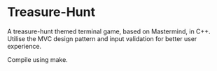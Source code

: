 # Treasure-Hunt
A treasure-hunt themed terminal game, based on Mastermind, in C++. Utilise the MVC design pattern and input validation for better user experience.

Compile using make.
